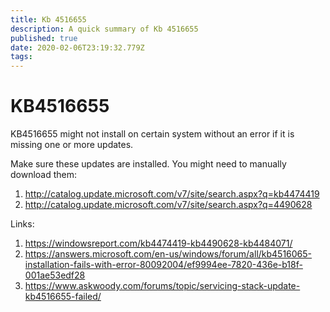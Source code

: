 ```yaml
---
title: Kb 4516655
description: A quick summary of Kb 4516655
published: true
date: 2020-02-06T23:19:32.779Z
tags: 
---
```


# KB4516655

KB4516655 might not install on certain system without an error if it is missing one or more updates.

Make sure these updates are installed. You might need to manually download them:

1. http://catalog.update.microsoft.com/v7/site/search.aspx?q=kb4474419
2. http://catalog.update.microsoft.com/v7/site/search.aspx?q=4490628

Links:

1. https://windowsreport.com/kb4474419-kb4490628-kb4484071/
2. https://answers.microsoft.com/en-us/windows/forum/all/kb4516065-installation-fails-with-error-80092004/ef9994ee-7820-436e-b18f-001ae53edf28
3. https://www.askwoody.com/forums/topic/servicing-stack-update-kb4516655-failed/

